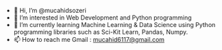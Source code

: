 - 👋 Hi, I’m @mucahidsozeri
- 👀 I’m interested in Web Development and Python programming
- 🌱 I’m currently learning Machine Learning & Data Science using Python programming libraries such as Sci-Kit Learn, Pandas, Numpy.
- 📫 How to reach me Gmail : mucahid6117@gmail.com

<!---
mucahidsozeri/mucahidsozeri is a ✨ special ✨ repository because its `README.md` (this file) appears on your GitHub profile.
You can click the Preview link to take a look at your changes.
--->
